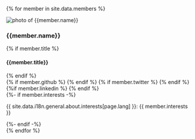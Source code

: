 <section class = "team-container" >

{% for member in site.data.members %}
<article class = "team-member">
  <img src="{{member.picture_path}}" alt="photo of {{member.name}}">
  <h3>{{member.name}}</h3>
  {% if member.title %}
    <h4>{{member.title}}</h4>
  {% endif %}
  <div class = "team-content">
    <div>
      <a class = "member-icon" aria-label="{{member.email}}" href="mailto:{{member.email}}"><i class="icon-envelop"></i></a>
      {% if member.github %}
        <a class = "member-icon" aria-label="{{member.github}}" href="https://github.com/{{ member.github }}"><i class="icon-github"></i></a>
      {% endif %}
      {% if member.twitter %}
        <a class = "member-icon" aria-label="{{member.twitter}}" href="https://twitter.com/{{ member.twitter }}"><i class="icon-twitter"></i></a>
      {% endif %}
      {%if member.linkedin %}
        <a class = "member-icon" aria-label="{{member.linkedin}}" href="https://ca.linkedin.com/in/{{ member.linkedin }}"><i class="icon-linkedin"></i></a>
      {% endif %}
    </div>
    {%- if member.interests -%}
      <p>{{ site.data.i18n.general.about.interests[page.lang] }}: {{ member.interests }}</p>
    {%- endif -%}
  </div>
</article>
{% endfor %}

</section>
